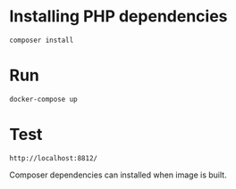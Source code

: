 # Installing PHP dependencies
    composer install
# Run
    docker-compose up
# Test
    http://localhost:8812/
    
Composer dependencies can installed when image is built.  
